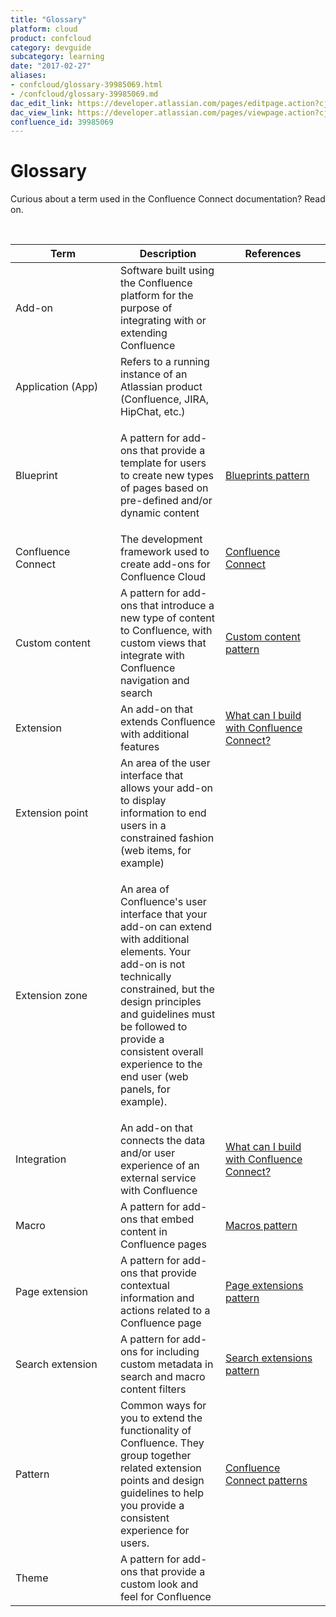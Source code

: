 ```yaml
---
title: "Glossary"
platform: cloud
product: confcloud
category: devguide
subcategory: learning
date: "2017-02-27"
aliases:
- confcloud/glossary-39985069.html
- /confcloud/glossary-39985069.md
dac_edit_link: https://developer.atlassian.com/pages/editpage.action?cjm=wozere&pageId=39985069
dac_view_link: https://developer.atlassian.com/pages/viewpage.action?cjm=wozere&pageId=39985069
confluence_id: 39985069
---
```

# Glossary

Curious about a term used in the Confluence Connect documentation? Read on.

 

<table>
<colgroup>
<col width="33%" />
<col width="33%" />
<col width="33%" />
</colgroup>
<thead>
<tr class="header">
<th>Term</th>
<th>Description</th>
<th>References</th>
</tr>
</thead>
<tbody>
<tr class="odd">
<td>Add-on</td>
<td>Software built using the Confluence platform for the purpose of integrating with or extending Confluence</td>
<td><p> </p></td>
</tr>
<tr class="even">
<td>Application (App)</td>
<td>Refers to a running instance of an Atlassian product (Confluence, JIRA, HipChat, etc.)</td>
<td> </td>
</tr>
<tr class="odd">
<td>Blueprint</td>
<td><p>A pattern for add-ons that provide a template for users to create new types of pages based on pre-defined and/or dynamic content</p></td>
<td><a href="/cloud/confluence/blueprints">Blueprints pattern</a></td>
</tr>
<tr class="even">
<td>Confluence Connect</td>
<td>The development framework used to create add-ons for Confluence Cloud</td>
<td><a href="/cloud/confluence/about-confluence-cloud">Confluence Connect</a></td>
</tr>
<tr class="odd">
<td>Custom content</td>
<td>A pattern for add-ons that introduce a new type of content to Confluence, with custom views that integrate with Confluence navigation and search</td>
<td><a href="/cloud/confluence/custom-content">Custom content pattern</a></td>
</tr>
<tr class="even">
<td>Extension</td>
<td>An add-on that extends Confluence with additional features</td>
<td><a href="/cloud/confluence/integrating-with-confluence-cloud">What can I build with Confluence Connect?</a></td>
</tr>
<tr class="odd">
<td>Extension point</td>
<td>An area of the user interface that allows your add-on to display information to end users in a constrained fashion (web items, for example)</td>
<td> </td>
</tr>
<tr class="even">
<td>Extension zone</td>
<td><p>An area of Confluence's user interface that your add-on can extend with additional elements. Your add-on is not technically constrained, but the design principles and guidelines must be followed to provide a consistent overall experience to the end user (web panels, for example).</p></td>
<td> </td>
</tr>
<tr class="odd">
<td>Integration</td>
<td>An add-on that connects the data and/or user experience of an external service with Confluence</td>
<td><a href="/cloud/confluence/integrating-with-confluence-cloud">What can I build with Confluence Connect?</a></td>
</tr>
<tr class="even">
<td>Macro</td>
<td>A pattern for add-ons that embed content in Confluence pages</td>
<td><a href="/cloud/confluence/macros">Macros pattern</a></td>
</tr>
<tr class="odd">
<td>Page extension</td>
<td>A pattern for add-ons that provide contextual information and actions related to a Confluence page</td>
<td><a href="/cloud/confluence/page-extensions">Page extensions pattern</a></td>
</tr>
<tr class="even">
<td>Search extension</td>
<td>A pattern for add-ons for including custom metadata in search and macro content filters</td>
<td><a href="/cloud/confluence/search-extensions">Search extensions pattern</a></td>
</tr>
<tr class="odd">
<td>Pattern</td>
<td>Common ways for you to extend the functionality of Confluence. They group together related extension points and design guidelines to help you provide a consistent experience for users.</td>
<td><a href="/cloud/confluence/confluence-connect-patterns">Confluence Connect patterns</a></td>
</tr>
<tr class="even">
<td>Theme</td>
<td>A pattern for add-ons that provide a custom look and feel for Confluence</td>
<td> </td>
</tr>
</tbody>
</table>
